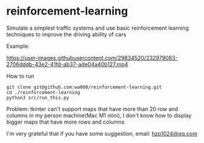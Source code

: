 # reinforcement-learning
Simulate a simplest traffic systems and use basic reinforcement learning techniques to improve the driving ability of cars

Example:


https://user-images.githubusercontent.com/29834520/232979083-2706dddb-43e2-41fd-ab37-ade04a40b127.mp4


How to run

```
git clone git@github.com:wa008/reinforcement-learning.git
cd ./reinforcement-learning
python3 src/run_this.py
```

Problem: tkinter can't support maps that have more than 20 row and columns in my person machine(Mac M1 mini), I don't know how to display bigger maps that have more rows and columns

I'm very grateful that if you have some suggestion, email: hzp1024@qq.com
